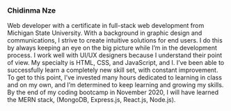 ### Chidinma Nze

Web developer with a certificate in full-stack web development from Michigan State University. With a background in graphic design and communications, I strive to create intuitive solutions for end users. I do this by always keeping an eye on the big picture while I’m in the development process. I work well with UI/UX designers because I understand their point of view. My specialty is HTML, CSS, and JavaScript, and I. I’ve been able to successfully learn a completely new skill set, with constant improvement. To get to this point, I’ve invested many hours dedicated to learning in class and on my own, and I’m determined to keep learning and growing my skills. By the end of my coding bootcamp in November 2020, I will have learned the MERN stack, (MongoDB, Express.js, React.js, Node.js).
<!--
**chidinmanze/chidinmanze** is a ✨ _special_ ✨ repository because its `README.md` (this file) appears on your GitHub profile.

Here are some ideas to get you started:

- 🔭 I’m currently working on ...
- 🌱 I’m currently learning ...
- 👯 I’m looking to collaborate on ...
- 🤔 I’m looking for help with ...
- 💬 Ask me about ...
- 📫 How to reach me: ...
- 😄 Pronouns: ...
- ⚡ Fun fact: ...
-->
